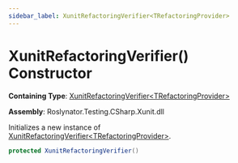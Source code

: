```yaml
---
sidebar_label: XunitRefactoringVerifier<TRefactoringProvider>
---
```


# XunitRefactoringVerifier\(\) Constructor

**Containing Type**: [XunitRefactoringVerifier&lt;TRefactoringProvider&gt;](../index.md)

**Assembly**: Roslynator\.Testing\.CSharp\.Xunit\.dll

  
Initializes a new instance of [XunitRefactoringVerifier&lt;TRefactoringProvider&gt;](../index.md)\.

```csharp
protected XunitRefactoringVerifier()
```

